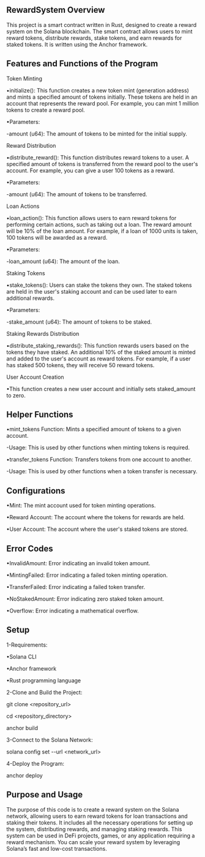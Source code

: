 RewardSystem
Overview
----------
This project is a smart contract written in Rust, designed to create a reward system on the Solana blockchain. The smart contract allows users to mint reward tokens, distribute rewards, stake tokens, and earn rewards for staked tokens. It is written using the Anchor framework.

Features and Functions of the Program
----------
Token Minting

•initialize(): This function creates a new token mint (generation address) and mints a specified amount of tokens initially. These tokens are held in an account that represents the reward pool. For example, you can mint 1 million tokens to create a reward pool.

•Parameters:

  -amount (u64): The amount of tokens to be minted for the initial supply.

Reward Distribution

•distribute_reward(): This function distributes reward tokens to a user. A specified amount of tokens is transferred from the reward pool to the user's account. For example, you can give a user 100 tokens as a reward.

•Parameters:

  -amount (u64): The amount of tokens to be transferred.

Loan Actions

•loan_action(): This function allows users to earn reward tokens for performing certain actions, such as taking out a loan. The reward amount will be 10% of the loan amount. For example, if a loan of 1000 units is taken, 100 tokens will be awarded as a reward.

•Parameters:

  -loan_amount (u64): The amount of the loan.

Staking Tokens

•stake_tokens(): Users can stake the tokens they own. The staked tokens are held in the user's staking account and can be used later to earn additional rewards.

•Parameters:

  -stake_amount (u64): The amount of tokens to be staked.

Staking Rewards Distribution

•distribute_staking_rewards(): This function rewards users based on the tokens they have staked. An additional 10% of the staked amount is minted and added to the user's account as reward tokens. For example, if a user has staked 500 tokens, they will receive 50 reward tokens.

User Account Creation

•This function creates a new user account and initially sets staked_amount to zero.

Helper Functions
----------
•mint_tokens Function: Mints a specified amount of tokens to a given account.

  -Usage: This is used by other functions when minting tokens is required.

•transfer_tokens Function: Transfers tokens from one account to another.

  -Usage: This is used by other functions when a token transfer is necessary.

Configurations
----------
•Mint: The mint account used for token minting operations.

•Reward Account: The account where the tokens for rewards are held.

•User Account: The account where the user's staked tokens are stored.

Error Codes
----------
•InvalidAmount: Error indicating an invalid token amount.

•MintingFailed: Error indicating a failed token minting operation.

•TransferFailed: Error indicating a failed token transfer.

•NoStakedAmount: Error indicating zero staked token amount.

•Overflow: Error indicating a mathematical overflow.

Setup
----------
1-Requirements:

•Solana CLI

•Anchor framework

•Rust programming language

2-Clone and Build the Project:

git clone <repository_url>

cd <repository_directory>

anchor build

3-Connect to the Solana Network:

solana config set --url <network_url>

4-Deploy the Program:

anchor deploy

Purpose and Usage
----------
The purpose of this code is to create a reward system on the Solana network, allowing users to earn reward tokens for loan transactions and staking their tokens. It includes all the necessary operations for setting up the system, distributing rewards, and managing staking rewards. This system can be used in DeFi projects, games, or any application requiring a reward mechanism. You can scale your reward system by leveraging Solana’s fast and low-cost transactions.
